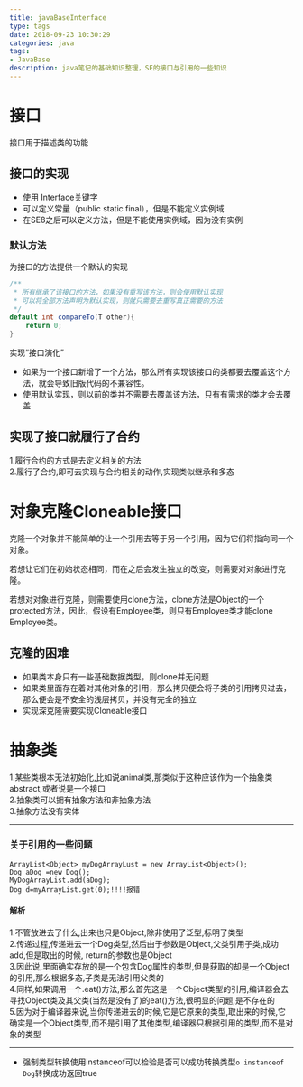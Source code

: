 ```yaml
---
title: javaBaseInterface
type: tags
date: 2018-09-23 10:30:29
categories: java
tags:
- JavaBase
description: java笔记的基础知识整理，SE的接口与引用的一些知识
---
```

# 接口

接口用于描述类的功能

## 接口的实现

- 使用 Interface关键字
- 可以定义常量（public static final），但是不能定义实例域
- 在SE8之后可以定义方法，但是不能使用实例域，因为没有实例

### 默认方法

为接口的方法提供一个默认的实现

```java
/**
 * 所有继承了该接口的方法，如果没有重写该方法，则会使用默认实现
 * 可以将全部方法声明为默认实现，则就只需要去重写真正需要的方法
 */
default int compareTo(T other){
	return 0;
}
```

实现“接口演化”

- 如果为一个接口新增了一个方法，那么所有实现该接口的类都要去覆盖这个方法，就会导致旧版代码的不兼容性。
- 使用默认实现，则以前的类并不需要去覆盖该方法，只有有需求的类才会去覆盖

## 实现了接口就履行了合约 ###

1.履行合约的方式是去定义相关的方法  
2.履行了合约,即可去实现与合约相关的动作,实现类似继承和多态

# 对象克隆Cloneable接口

克隆一个对象并不能简单的让一个引用去等于另一个引用，因为它们将指向同一个对象。

若想让它们在初始状态相同，而在之后会发生独立的改变，则需要对对象进行克隆。

若想对对象进行克隆，则需要使用clone方法，clone方法是Object的一个protected方法，因此，假设有Employee类，则只有Employee类才能clone Employee类。

## 克隆的困难

- 如果类本身只有一些基础数据类型，则clone并无问题
- 如果类里面存在着对其他对象的引用，那么拷贝便会将子类的引用拷贝过去，那么便会是不安全的浅层拷贝，并没有完全的独立
- 实现深克隆需要实现Cloneable接口


# 抽象类 #

1.某些类根本无法初始化,比如说animal类,那类似于这种应该作为一个抽象类abstract,或者说是一个接口   
2.抽象类可以拥有抽象方法和非抽象方法    
3.抽象方法没有实体
***



### 关于引用的一些问题 ###

	ArrayList<Object> myDogArrayLust = new ArrayList<Object>();   
	Dog aDog =new Dog(); 
	MyDogArrayList.add(aDog); 
	Dog d=myArrayList.get(0);!!!!报错     

#### 解析 ####

1.不管放进去了什么,出来也只是Object,除非使用了泛型,标明了类型   
2.传递过程,传递进去一个Dog类型,然后由于参数是Object,父类引用子类,成功add,但是取出的时候, return的参数也是Object    
3.因此说,里面确实存放的是一个包含Dog属性的类型,但是获取的却是一个Object的引用,那么根据多态,子类是无法引用父类的    
4.同样,如果调用一个.eat()方法,那么首先这是一个Object类型的引用,编译器会去寻找Object类及其父类(当然是没有了)的eat()方法,很明显的问题,是不存在的  
5.因为对于编译器来说,当你传递进去的时候,它是它原来的类型,取出来的时候,它确实是一个Object类型,而不是引用了其他类型,编译器只根据引用的类型,而不是对象的类型   
***

- 强制类型转换使用instanceof可以检验是否可以成功转换类型`o instanceof Dog`转换成功返回true



